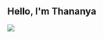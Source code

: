 ## Hello, I'm Thananya

<a href = "https://www.linkedin.com/in/thananya-osochpromma-91b383239/"><img src = "https://img.shields.io/badge/-LinkedIn-0072b1?&style=for-the-badge&logo=linkedin&logoColor=white" /></a>

<!--
**lornorrr/lornorrr** is a ✨ _special_ ✨ repository because its `README.md` (this file) appears on your GitHub profile.

Here are some ideas to get you started:

- 🔭 I’m currently working on ...
- 🌱 I’m currently learning ...
- 👯 I’m looking to collaborate on ...
- 🤔 I’m looking for help with ...
- 💬 Ask me about ...
- 📫 How to reach me: ...
- 😄 Pronouns: ...
- ⚡ Fun fact: ...
-->
